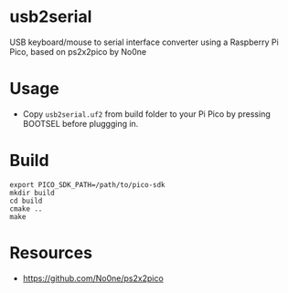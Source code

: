 # usb2serial
USB keyboard/mouse to serial interface converter using a Raspberry Pi Pico, based on ps2x2pico by No0ne


# Usage
* Copy `usb2serial.uf2` from build folder to your Pi Pico by pressing BOOTSEL before pluggging in.

# Build
```
export PICO_SDK_PATH=/path/to/pico-sdk
mkdir build
cd build
cmake ..
make
```

# Resources
* https://github.com/No0ne/ps2x2pico
